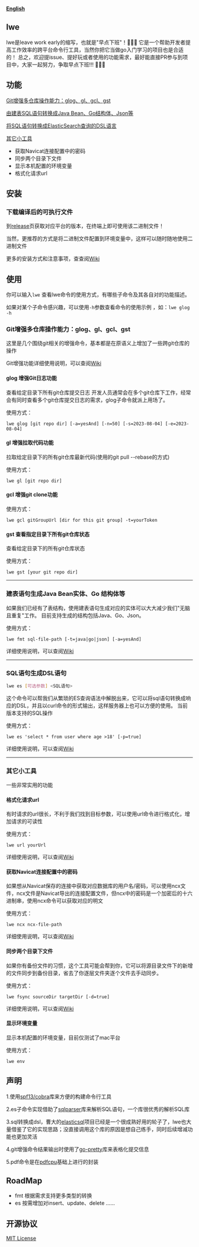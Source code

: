 **[English](README.EN.md)**
## lwe
lwe是leave work early的缩写，也就是"早点下班"！🤣🤣🤣
它是一个帮助开发者提高工作效率的跨平台命令行工具，当然你把它当做go入门学习的项目也是合适的！
总之，欢迎提issue、提好玩或者使用的功能需求，最好能直接PR参与到项目中，大家一起努力，争取早点下班!!! 💪💪💪


## 功能

[Git增强多仓库操作能力：glog、gl、gcl、gst](#git)

[由建表SQL语句转换成Java Bean、Go结构体、Json等](#fmt)

[将SQL语句转换成ElasticSearch查询的DSL语言](#es)

[其它小工具](#other)
- 获取Navicat连接配置中的密码
- 同步两个目录下文件
- 显示本机配置的环境变量
- 格式化请求url


## 安装
### 下载编译后的可执行文件

到[release](https://github.com/yesAnd92/lwe/releases)页获取对应平台的版本，在终端上即可使用该二进制文件！

当然，更推荐的方式是将二进制文件配置到环境变量中，这样可以随时随地使用二进制文件

更多的安装方式和注意事项，查查阅[Wiki](https://github.com/yesAnd92/lwe/wiki/0.%E5%AE%89%E8%A3%85%E3%80%81%E9%85%8D%E7%BD%AE%E4%BD%BF%E7%94%A8)



## 使用

你可以输入`lwe` 查看lwe命令的使用方式，有哪些子命令及其各自对的功能描述。

如果对某个子命令感兴趣，可以使用`-h`参数查看命令的使用示例 ，如：`lwe glog -h`


<h3 id="git">Git增强多仓库操作能力：glog、gl、gcl、gst</h3>
这里是几个围绕git相关的增强命令，基本都是在原语义上增加了一些跨git仓库的操作

Git增强功能详细使用说明，可以查阅[Wiki](https://github.com/yesAnd92/lwe/wiki/3.Git%E5%A2%9E%E5%BC%BA%E5%8A%9F%E8%83%BD)

#### glog 增强Git日志功能
查看给定目录下所有git仓库提交日志
开发人员通常会在多个git仓库下工作，经常会有同时查看多个git仓库提交日志的需求，glog子命令就派上用场了。

使用方式：

```text
lwe glog [git repo dir] [-a=yesAnd] [-n=50] [-s=2023-08-04] [-e=2023-08-04]
```


#### gl 增强拉取代码功能
拉取给定目录下的所有git仓库最新代码(使用的git pull --rebase的方式)



使用方式：
```text
lwe gl [git repo dir]
```

#### gcl 增强git clone功能
使用方式：
```text
lwe gcl gitGroupUrl [dir for this git group] -t=yourToken
```

#### gst 查看指定目录下所有git仓库状态
查看给定目录下的所有git仓库状态

使用方式：
```text
lwe gst [your git repo dir]
```
***

<h3 id="fmt">建表语句生成Java Bean实体、Go 结构体等</h3>

如果我们已经有了表结构，使用建表语句生成对应的实体可以大大减少我们"无脑且重复"工作。
目前支持生成的结构包括Java、Go、Json。

使用方式：

```text
lwe fmt sql-file-path [-t=java|go|json] [-a=yesAnd]
```
详细使用说明，可以查阅[Wiki](https://github.com/yesAnd92/lwe/wiki/1.%E5%BB%BA%E8%A1%A8SQL%E8%AF%AD%E5%8F%A5%E7%94%9F%E6%88%90%E4%B8%8D%E7%94%A8%E8%AF%AD%E8%A8%80%E6%89%80%E9%9C%80%E5%AE%9E%E4%BD%93)

***

<h3 id="es">SQL语句生成DSL语句</h3>

```bash
lwe es [可选参数] <SQL语句> 
```

这个命令可以帮我们从繁琐的ES查询语法中解脱出来，它可以将sql语句转换成响应的DSL，并且以curl命令的形式输出，这样服务器上也可以方便的使用。
当前版本支持的SQL操作

使用方式：

```text
lwe es 'select * from user where age >18' [-p=true]
```
详细使用说明，可以查阅[Wiki](https://github.com/yesAnd92/lwe/wiki/2.%E5%B0%86SQL%E8%AF%AD%E5%8F%A5%E8%BD%AC%E6%8D%A2%E6%88%90ElasticSearch%E6%9F%A5%E8%AF%A2%E7%9A%84DSL%E8%AF%AD%E8%A8%80)

***

<h3 id="other">其它小工具</h3>
一些非常实用的功能

<h4>格式化请求url</h4>
有时请求的url很长，不利于我们找到目标参数，可以使用url命令进行格式化，增加请求的可读性

使用方式：

```text
lwe url yourUrl
```
详细使用说明，可以查阅[Wiki](https://github.com/yesAnd92/lwe/wiki/%E5%85%B6%E5%AE%83%E5%B0%8F%E5%B7%A5%E5%85%B7#%E6%A0%BC%E5%BC%8F%E5%8C%96%E8%AF%B7%E6%B1%82url)


<h4>获取Navicat连接配置中的密码</h4>
如果想从Navicat保存的连接中获取对应数据库的用户名/密码，可以使用ncx文件，ncx文件是Navicat导出的连接配置文件，但ncx中的密码是一个加密后的十六进制串，使用ncx命令可以获取对应的明文

使用方式：

```text
lwe ncx ncx-file-path
```
详细使用说明，可以查阅[Wiki](https://github.com/yesAnd92/lwe/wiki/%E5%85%B6%E5%AE%83%E5%B0%8F%E5%B7%A5%E5%85%B7#%E8%8E%B7%E5%8F%96navicat%E8%BF%9E%E6%8E%A5%E9%85%8D%E7%BD%AE%E4%B8%AD%E7%9A%84%E5%AF%86%E7%A0%81)

<h4>同步两个目录下文件</h4>
如果你有备份文件的习惯，这个工具可能会帮到你，它可以将源目录文件下的新增的文件同步到备份目录，省去了你逐层文件夹逐个文件去手动同步。

使用方式：
```text
lwe fsync sourceDir targetDir [-d=true]
```

详细使用说明，可以查阅[Wiki](https://github.com/yesAnd92/lwe/wiki/%E5%85%B6%E5%AE%83%E5%B0%8F%E5%B7%A5%E5%85%B7#%E5%90%8C%E6%AD%A5%E4%B8%A4%E4%B8%AA%E7%9B%AE%E5%BD%95%E4%B8%8B%E6%96%87%E4%BB%B6)


<h4>显示环境变量</h4>
显示本机配置的环境变量，目前仅测试了mac平台

使用方式：

```text
lwe env
```


## 声明
1.使用[spf13/cobra](github.com/spf13/cobra)库来方便的构建命令行工具

2.es子命令实现借助了[sqlparser](github.com/xwb1989/sqlparser)库来解析SQL语句，一个库很优秀的解析SQL库

3.sql转换成dsl，曹大的[elasticsql](https://github.com/cch123/elasticsql)项目已经是一个很成熟好用的轮子了，lwe也大量借鉴了它的实现思路；没直接调用这个库的原因是想自己练手，同时后续增减功能也更加灵活

4.git增强命令结果输出时使用了[go-pretty](https://github.com/jedib0t/go-pretty)库来表格化提交信息

5.pdf命令是在[pdfcpu](https://github.com/pdfcpu/pdfcpu)基础上进行的封装

## RoadMap
- fmt 根据需求支持更多类型的转换
- es 按需增加对insert、update、delete
  ......

## 开源协议

[MIT License](https://github.com/yesAnd92/lwe/blob/main/LICENSE)
